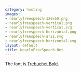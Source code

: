 ```yaml
---
category: hosting
images:
- nearlyfreespeech-120x60.png
- nearlyfreespeech-vertical.png
- nearlyfreespeech-vertical.svg
- nearlyfreespeech-horizontal.png
- nearlyfreespeech-ar21.svg
- nearlyfreespeech-horizontal.svg
layout: default
title: NearlyFreeSpeech.Net
---
```


The font is [Trebuchet Bold](http://www.myfonts.com/fonts/ascender/trebuchet/bold/?ref=hackerlogos).